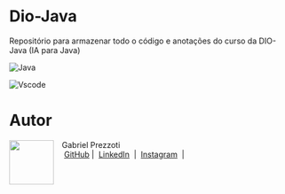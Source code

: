 # Dio-Java 

Repositório para armazenar todo o código e anotações do curso da DIO-Java (IA para Java)

 ![Java](https://img.shields.io/badge/java-%23ED8B00.svg?style=for-the-badge&logo=openjdk&logoColor=white)

![Vscode](https://img.shields.io/badge/Vscode-007ACC?style=for-the-badge&logo=visual-studio-code&logoColor=white)


# Autor
<p>
    <img 
      align=left 
      margin=10 
      width=80 
      src="https://media.licdn.com/dms/image/D4D03AQGNUlWOrLdG2A/profile-displayphoto-shrink_800_800/0/1709038587751?e=1725494400&v=beta&t=_y_6EJtfA17rWOjdne8czkSFZpsdiFEsJkbRzCS646w"
    />
    <p>&nbsp&nbsp&nbspGabriel Prezzoti<br>
    &nbsp&nbsp&nbsp
    <a href="https://github.com/GabrielPrezzoti">
    GitHub</a>&nbsp;|&nbsp;
    <a href="https://www.linkedin.com/in/gabriel-barros-prezzoti-47a16b22b/">LinkedIn</a>
&nbsp;|&nbsp;
    <a href="https://www.instagram.com/gabrielprezzoti/">
    Instagram</a>
&nbsp;|&nbsp;</p>
</p>
<br/><br/>
<p>

